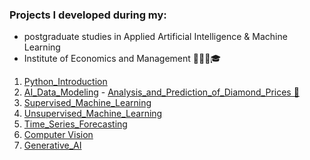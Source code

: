 ### Projects I developed during my:
- postgraduate studies in Applied Artificial Intelligence & Machine Learning
- Institute of Economics and Management 🧑🏼‍💻🎓 
 1. [Python_Introduction](https://github.com/miguelcaldeiraa/Postgrad_Python_Introduction.git)
 2. [AI_Data_Modeling](https://github.com/miguelcaldeiraa/Postgrad_AI_Data_Modeling.git) - [Analysis_and_Prediction_of_Diamond_Prices 💎]()
 3. [Supervised_Machine_Learning](https://github.com/miguelcaldeiraa/Postgrad_Supervised_Machine_Learning.git)
 4. [Unsupervised_Machine_Learning](https://github.com/miguelcaldeiraa/Postgrad_Unsupervised_Machine_Learning.git)
 5. [Time_Series_Forecasting](https://github.com/miguelcaldeiraa/Postgrad_Time_Series_Forecasting.git)
 6. [Computer Vision](https://github.com/miguelcaldeiraa/Postgrad_Deep_Learning.git)
 7. [Generative_AI](https://github.com/miguelcaldeiraa/Postgrad_Generative_AI.git)


     




